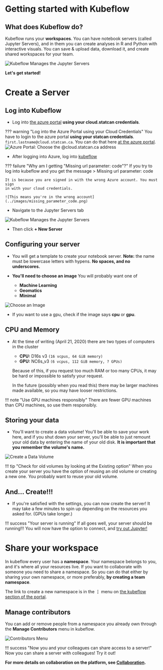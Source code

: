 # Getting started with Kubeflow

## What does Kubeflow do?

Kubeflow runs your **workspaces**. You can have notebook servers (called Jupyter
Servers), and in them you can create analyses in R and Python with interactive
visuals. You can save & upload data, download it, and create shared workspaces
for your team.

![Kubeflow Manages the Jupyter Servers](../images/jupyter_visual.png)

**Let's get started!**

# Create a Server

## Log into Kubeflow

- Log into [the azure portal](https://portal.azure.com) **using your
  cloud.statcan credentials**.
 
??? warning "Log into the Azure Portal using your Cloud Credentials"
    You have to login to the azure portal **using your statcan credentials**.
    `first.lastname@cloud.statcan.ca`. You can do that here [at the azure portal](https://portal.azure.com).
    ![Azure Portal: Choose the `@cloud.statcan.ca` address](../images/azure-login.png)


- After logging into Azure, log into [kubeflow](https://kubeflow.covid.cloud.statcan.ca)


??? failure "Why am I getting "Missing url parameter: code"?"
    If you try to log into kubeflow and you get the message 
    > Missing url parameter: code

    It is because you are signed in with the wrong Azure account. You must sign
    in with your cloud credentials.

    ![This means you're in the wrong account](../images/missing_parameter_code.png)
    






- Navigate to the Jupyter Servers tab

![Kubeflow Manages the Jupyter Servers](../images/readme/kubeflow_ui.png)

- Then click **+ New Server**

## Configuring your server

- You will get a template to create your notebook server.
  **Note:** the name must be lowercase letters with hypens. **No spaces, and no underscores.**


- **You'll need to choose an image** You will probably want one of

    - **Machine Learning**
    - **Geomatics**
    - **Minimal**

![Choose an Image](../images/kubeflow_choose_an_image.png)

- If you want to use a gpu, check if the image says **cpu** or **gpu**.
 
 
## CPU and Memory 

- At the time of writing (April 21, 2020) there are two types of computers in
  the cluster

  - **CPU:** D16s v3 `(16 vcpus, 64 GiB memory)`
  - **GPU:** NC6s_v3 `(6 vcpus, 112 GiB memory, ? GPUs)`
  
  Because of this, if you request too much RAM or too many CPUs, it may be hard
  or impossible to satisfy your request.
  
  In the future (possibly when you read this) there may be larger machines made
  available, so you may have looser restrictions.
  
!!! note "Use GPU machines responsibly"
    There are fewer GPU machines than CPU machines, so use them responsibly.
    
    
## Storing your data

- You'll want to create a data volume! You'll be able to save your work here,
  and if you shut down your server, you'll be able to just remount your old data
  by entering the name of your old disk. **It is important that you remember the
  volume's name.**

![Create a Data Volume](../images/kubeflow_volumes.png)
 
!!! tip "Check for old volumes by looking at the Existing option"
    When you create your server you have the option of reusing an old volume
    or creating a new one. You probably want to reuse your old volume.
 
## And... Create!!!

- If you're satisfied with the settings, you can now create the server! It may
  take a few minutes to spin up depending on the resources you asked for. (GPUs
  take longer.)
 
!!! success "Your server is running"
    If all goes well, your server should be running!!! You will now have the
    option to connect, and [try out Jupyter!](/1-Experiments/Jupyter)

 
# Share your workspace

In kubeflow every user has a **namespace**. Your namespace belongs to you, and
it's where all your resources live. If you want to collaborate with someone you
need to share a namespace. So you can do that either by sharing your own
namespace, or more preferably, **by creating a team namespace**. 

The link to create a new namespace is in the **&#8942;** menu on [the kubeflow section of the portal](https://portal.covid.cloud.statcan.ca/#kubeflow). 

## Manage contributors

You can add or remove people from a namespace you already own through the **Manage
Contributors** menu in kubeflow.

![Contributors Menu](../images/kubeflow_contributors.png)

!!! success "Now you and your colleagues can share access to a server!"
    Now you can share a server with colleagues! Try it out!

**For more details on collaboration on the platform, see [Collaboration](/Collaboration).**
